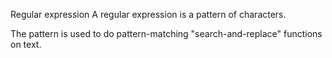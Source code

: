 Regular expression
A regular expression is a pattern of characters.

The pattern is used to do pattern-matching "search-and-replace" functions on text.
